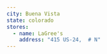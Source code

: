 ```yaml
---
city: Buena Vista
state: colorado
stores:
  - name: LaGree's
    address: "415 US-24,  # N"
---
```

